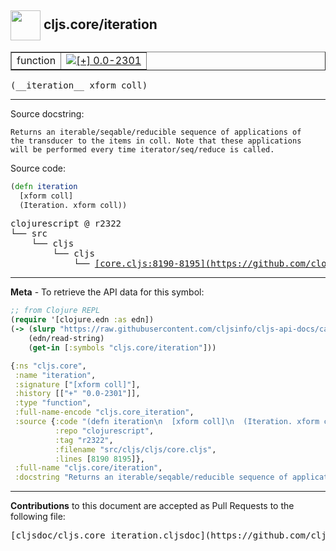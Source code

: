 ## <img width="48px" valign="middle" src="http://i.imgur.com/Hi20huC.png"> cljs.core/iteration

 <table border="1">
<tr>

<td>function</td>
<td><a href="https://github.com/cljsinfo/cljs-api-docs/tree/0.0-2301"><img valign="middle" alt="[+] 0.0-2301" src="https://img.shields.io/badge/+-0.0--2301-lightgrey.svg"></a> </td>
</tr>
</table>

 <samp>
(__iteration__ xform coll)<br>
</samp>

---




Source docstring:

```
Returns an iterable/seqable/reducible sequence of applications of
the transducer to the items in coll. Note that these applications
will be performed every time iterator/seq/reduce is called.
```

Source code:

```clj
(defn iteration
  [xform coll]
  (Iteration. xform coll))
```

 <pre>
clojurescript @ r2322
└── src
    └── cljs
        └── cljs
            └── <ins>[core.cljs:8190-8195](https://github.com/clojure/clojurescript/blob/r2322/src/cljs/cljs/core.cljs#L8190-L8195)</ins>
</pre>


---

__Meta__ - To retrieve the API data for this symbol:

```clj
;; from Clojure REPL
(require '[clojure.edn :as edn])
(-> (slurp "https://raw.githubusercontent.com/cljsinfo/cljs-api-docs/catalog/cljs-api.edn")
    (edn/read-string)
    (get-in [:symbols "cljs.core/iteration"]))
```

```clj
{:ns "cljs.core",
 :name "iteration",
 :signature ["[xform coll]"],
 :history [["+" "0.0-2301"]],
 :type "function",
 :full-name-encode "cljs.core_iteration",
 :source {:code "(defn iteration\n  [xform coll]\n  (Iteration. xform coll))",
          :repo "clojurescript",
          :tag "r2322",
          :filename "src/cljs/cljs/core.cljs",
          :lines [8190 8195]},
 :full-name "cljs.core/iteration",
 :docstring "Returns an iterable/seqable/reducible sequence of applications of\nthe transducer to the items in coll. Note that these applications\nwill be performed every time iterator/seq/reduce is called."}

```

---

__Contributions__ to this document are accepted as Pull Requests to the following file:

 <pre>
[cljsdoc/cljs.core_iteration.cljsdoc](https://github.com/cljsinfo/cljs-api-docs/blob/master/cljsdoc/cljs.core_iteration.cljsdoc)
</pre>

